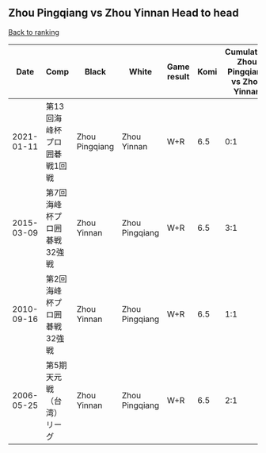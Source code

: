 ## Zhou Pingqiang vs Zhou Yinnan Head to head

[Back to ranking](../../index.md)




| **Date** | **Comp** | **Black** | **White** | **Game result** | **Komi** | **Cumulative Zhou Pingqiang vs Zhou Yinnan** | **Zhou Pingqiang streak** | **Zhou Yinnan streak** | 
| --- | --- | --- | --- | --- | --- | --- | --- | --- |
| 2021-01-11 | 第13回海峰杯プロ囲碁戦1回戦 | Zhou Pingqiang | Zhou Yinnan | W+R | 6.5 | 0:1 | 0 | 1 | 
| 2015-03-09 | 第7回海峰杯プロ囲碁戦32強戦 | Zhou Yinnan | Zhou Pingqiang | W+R | 6.5 | 3:1 | 3 | 0 | 
| 2010-09-16 | 第2回海峰杯プロ囲碁戦32強戦 | Zhou Yinnan | Zhou Pingqiang | W+R | 6.5 | 1:1 | 1 | 0 | 
| 2006-05-25 | 第5期天元戦（台湾）リーグ | Zhou Yinnan | Zhou Pingqiang | W+R | 6.5 | 2:1 | 2 | 0 |




